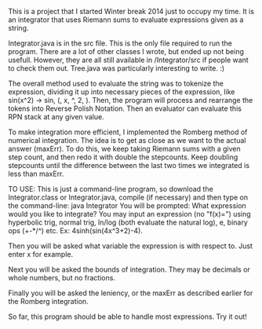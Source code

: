 This is a project that I started Winter break 2014 just to occupy my time. 
It is an integrator that uses Riemann sums to evaluate expressions given as a string.

Integrator.java is in the src file. This is the only file required to run the program. There are a lot of other classes I wrote, but ended up not being usefull. However, they are all still available in /Integrator/src if people want to check them out. Tree.java was particularly interesting to write. :)

The overall method used to evaluate the string was to tokenize the expression, dividing it up into necessary pieces of the expression, like sin(x^2) -> sin, (, x, ^, 2, ). Then, the program will process and rearrange the tokens into Reverse Polish Notation. Then an evaluator can evaluate this RPN stack at any given value. 

To make integration more efficient, I implemented the Romberg method of numerical integration. The idea is to get as close as we want to the actual answer (maxErr). To do this, we keep taking Riemann sums with a given step count, and then redo it with double the stepcounts. Keep doubling stepcounts until the difference between the last two times we integrated is less than maxErr.

TO USE:
This is just a command-line program, so download the Integrator.class or Integrator.java, compile (if necessary) and then type on the command-line: java Integrator
You will be prompted: What expression would you like to integrate? You may input an expression (no "f(x)=") using hyperbolic trig, normal trig, ln/log (both evaluate the natural log), e, binary ops (+-*/^) etc. Ex: 4sinh(sin(4x^3+2)-4).

Then you will be asked what variable the expression is with respect to. Just enter x for example. 

Next you will be asked the bounds of integration. They may be decimals or whole numbers, but no fractions.

Finally you will be asked the leniency, or the maxErr as described earlier for the Romberg integration. 

So far, this program should be able to handle most expressions. Try it out!
